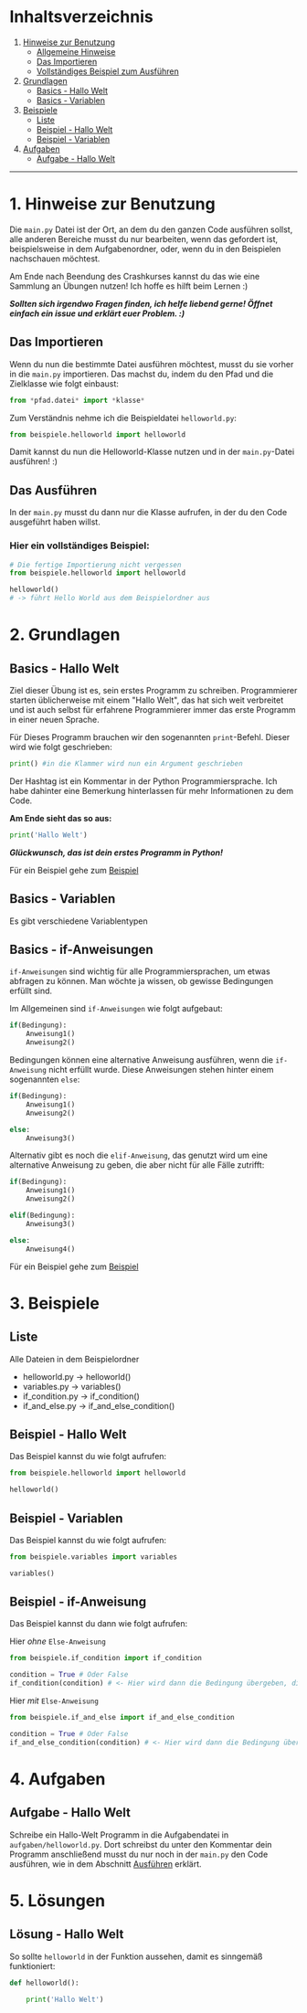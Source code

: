# Inhaltsverzeichnis
1. [Hinweise zur Benutzung](#1-hinweise-zur-benutzung)
    - [Allgemeine Hinweise](#1-hinweise-zur-benutzung)
    - [Das Importieren](#das-importieren)
    - [Vollständiges Beispiel zum Ausführen](#hier-ein-vollständiges-beispiel)
2. [Grundlagen](#1-grundlagen)
    - [Basics - Hallo Welt](#basics---hallo-welt)
    - [Basics - Variablen](#basics---variablen)
3. [Beispiele](#2-beispiele)
    - [Liste](#liste)
    - [Beispiel - Hallo Welt](#beispiel---hallo-welt)
    - [Beispiel - Variablen](#beispiel---variablen)
4. [Aufgaben](#3-aufgaben)
    - [Aufgabe - Hallo Welt](#aufgabe---hallo-welt)
---

# 1. Hinweise zur Benutzung
Die ```main.py``` Datei ist der Ort, an dem du den ganzen Code ausführen sollst, alle anderen Bereiche musst du nur bearbeiten, wenn das gefordert ist, beispielsweise in dem Aufgabenordner, oder, wenn du in den Beispielen nachschauen möchtest.

Am Ende nach Beendung des Crashkurses kannst du das wie eine Sammlung an Übungen nutzen! Ich hoffe es hilft beim Lernen :)

***Sollten sich irgendwo Fragen finden, ich helfe liebend gerne! Öffnet einfach ein issue und erklärt euer Problem. :)***

## Das Importieren
Wenn du nun die bestimmte Datei ausführen möchtest, musst du sie vorher in die ```main.py``` importieren. Das machst du, indem du den Pfad und die Zielklasse wie folgt einbaust:
```py
from *pfad.datei* import *klasse*
```
Zum Verständnis nehme ich die Beispieldatei ```helloworld.py```:
```py
from beispiele.helloworld import helloworld
```
Damit kannst du nun die Helloworld-Klasse nutzen und in der ```main.py```-Datei ausführen! :)
## Das Ausführen
In der ```main.py``` musst du dann nur die Klasse aufrufen, in der du den Code ausgeführt haben willst.

### Hier ein vollständiges Beispiel:
```py
# Die fertige Importierung nicht vergessen
from beispiele.helloworld import helloworld

helloworld() 
# -> führt Hello World aus dem Beispielordner aus
```
# 2. Grundlagen
## Basics - Hallo Welt
Ziel dieser Übung ist es, sein erstes Programm zu schreiben. Programmierer starten üblicherweise mit einem "Hallo Welt", das hat sich weit verbreitet und ist auch selbst für erfahrene Programmierer immer das erste Programm in einer neuen Sprache.

Für Dieses Programm brauchen wir den sogenannten ```print```-Befehl. Dieser wird wie folgt geschrieben:
```py
print() #in die Klammer wird nun ein Argument geschrieben
```
Der Hashtag ist ein Kommentar in der Python Programmiersprache. Ich habe dahinter eine Bemerkung hinterlassen für mehr Informationen zu dem Code.

**Am Ende sieht das so aus:**
```py
print('Hallo Welt')
```
***Glückwunsch, das ist dein erstes Programm in Python!***

Für ein Beispiel gehe zum [Beispiel](#beispiel---hallo-welt)

## Basics - Variablen
Es gibt verschiedene Variablentypen

## Basics - if-Anweisungen
```if-Anweisungen``` sind wichtig für alle Programmiersprachen, um etwas abfragen zu können. Man wöchte ja wissen, ob gewisse Bedingungen erfüllt sind.

Im Allgemeinen sind ```if-Anweisungen``` wie folgt aufgebaut:
```py
if(Bedingung):
    Anweisung1()
    Anweisung2()
```

Bedingungen können eine alternative Anweisung ausführen, wenn die ```if-Anweisung``` nicht erfüllt wurde. Diese Anweisungen stehen hinter einem sogenannten ```else```:
```py
if(Bedingung):
    Anweisung1()
    Anweisung2()

else:
    Anweisung3()
```

Alternativ gibt es noch die ```elif-Anweisung```, das genutzt wird um eine alternative Anweisung zu geben, die aber nicht für alle Fälle zutrifft:
```py
if(Bedingung):
    Anweisung1()
    Anweisung2()

elif(Bedingung):
    Anweisung3()

else:
    Anweisung4()
```

Für ein Beispiel gehe zum [Beispiel](#beispiel---if-anweisung)

# 3. Beispiele
## Liste
Alle Dateien in dem Beispielordner
- helloworld.py -> helloworld()
- variables.py -> variables()
- if_condition.py -> if_condition()
- if_and_else.py -> if_and_else_condition()

## Beispiel - Hallo Welt
Das Beispiel kannst du wie folgt aufrufen:
```py
from beispiele.helloworld import helloworld

helloworld()
```

## Beispiel - Variablen
Das Beispiel kannst du wie folgt aufrufen:
```py
from beispiele.variables import variables

variables()
```

## Beispiel - if-Anweisung
Das Beispiel kannst du dann wie folgt aufrufen:

Hier *ohne* ```Else-Anweisung```
```py
from beispiele.if_condition import if_condition

condition = True # Oder False
if_condition(condition) # <- Hier wird dann die Bedingung übergeben, die die die Zeile darüber definiert hast
```

Hier *mit* ```Else-Anweisung```
```py
from beispiele.if_and_else import if_and_else_condition

condition = True # Oder False
if_and_else_condition(condition) # <- Hier wird dann die Bedingung übergeben, die die die Zeile darüber definiert hast
```
# 4. Aufgaben
## Aufgabe - Hallo Welt
Schreibe ein Hallo-Welt Programm in die Aufgabendatei in ```aufgaben/helloworld.py```. Dort schreibst du unter den Kommentar dein Programm
anschließend musst du nur noch in der ```main.py``` den Code ausführen, wie in dem Abschnitt [Ausführen](#das-ausführen) erklärt.

# 5. Lösungen
## Lösung - Hallo Welt
So sollte ```helloworld``` in der Funktion aussehen, damit es sinngemäß funktioniert:

```py
def helloworld():

    print('Hallo Welt')
```
